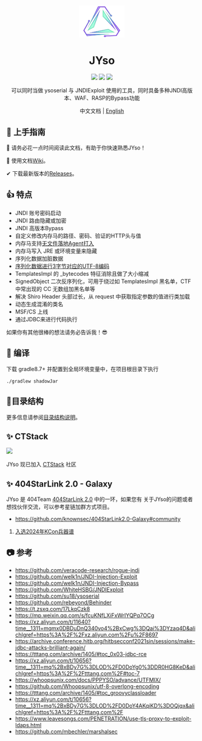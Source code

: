 <p align="center">
  <img src="docs/img/logo.png" width="120">
</p>
<h1 align="center"> JYso </h1>

<p align="center">
<img src="https://img.shields.io/badge/JDK-1.8+-orange" />
<img src="https://img.shields.io/badge/gradle-8.7-blue" />
<img src="https://img.shields.io/badge/SDL-Groovy-green" />

<p align="center"> 可以同时当做 ysoserial 与 JNDIExploit 使用的工具，同时具备多种JNDI高版本、WAF、RASP的Bypass功能 </p>

<p align="center"> 中文文档 | <a href="README.en.md">English</a> </p>

## 🚀 上手指南

📢 请务必花一点时间阅读此文档，有助于你快速熟悉JYso！

🧐 使用文档[Wiki](https://github.com/qi4L/JYso/wiki)。

✔ 下载最新版本的[Releases](https://github.com/qi4L/JYso/releases)。

## 👍 特点

+ JNDI 账号密码启动
+ JNDI 路由隐藏或加密
+ JNDI 高版本Bypass
+ 自定义修改内存马的路径、密码、验证的HTTP头与值
+ 内存马支持[无文件落地Agent打入](https://xz.aliyun.com/t/10075?time__1311=mq%2BxBD9QDQe4yDBkPoN%2BuDAO%3DnB5x&alichlgref=https%3A%2F%2Fxz.aliyun.com%2Fsearch%3Fkeyword%3Drebeyond)
+ 内存马写入 JRE 或环境变量来隐藏
+ 序列化数据加脏数据
+ [序列化数据进行3字节对应的UTF-8编码](https://whoopsunix.com/docs/PPPYSO/advance/UTFMIX/)
+ TemplatesImpl 的 _bytecodes 特征消除且做了大小缩减
+ SignedObject 二次反序列化，可用于绕过如 TemplatesImpl 黑名单，CTF 中常出现的 CC 无数组加黑名单等
+ 解决 Shiro Header 头部过长，从 request 中获取指定参数的值进行类加载
+ 动态生成混淆的类名
+ MSF/CS 上线
+ 通过JDBC来进行代码执行

如果你有其他很棒的想法请务必告诉我！😎

## 🐯 编译

下载 gradle8.7+ 并配置到全局环境变量中，在项目根目录下执行

```shell
./gradlew shadowJar
```

## 🌲目录结构

更多信息请参阅[目录结构说明](docs/directory_structure.md)。

## ✨ CTStack

<img src="https://ctstack-oss.oss-cn-beijing.aliyuncs.com/CT%20Stack-2.png" width="30%" />

JYso 现已加入 [CTStack](https://stack.chaitin.com/tool/detail?id=3) 社区

## ✨ 404StarLink 2.0 - Galaxy

JYso 是 404Team [404StarLink 2.0](https://github.com/knownsec/404StarLink) 中的一环，如果您有 关于JYso的问题或者想找伙伴交流，可以参考星链加群方式项目。

+ https://github.com/knownsec/404StarLink2.0-Galaxy#community

1. [入选2024年KCon兵器谱](https://kcon.knownsec.com/index.php?s=bqp&c=category&id=3)

## 📷 参考

- https://github.com/veracode-research/rogue-jndi
- https://github.com/welk1n/JNDI-Injection-Exploit
- https://github.com/welk1n/JNDI-Injection-Bypass
- https://github.com/WhiteHSBG/JNDIExploit
- https://github.com/su18/ysoserial
- https://github.com/rebeyond/Behinder
- https://t.zsxq.com/17LkqCzk8
- https://mp.weixin.qq.com/s/fcuKNfLXiFxWrIYQPq7OCg
- https://xz.aliyun.com/t/11640?time__1311=mqmx0DBDuDnQ340vo4%2BxCwg%3DQai%3DYzaq4D&alichlgref=https%3A%2F%2Fxz.aliyun.com%2Fu%2F8697
- https://archive.conference.hitb.org/hitbsecconf2021sin/sessions/make-jdbc-attacks-brilliant-again/
- https://tttang.com/archive/1405/#toc_0x03-jdbc-rce
- https://xz.aliyun.com/t/10656?time__1311=mq%2BxBDy7G%3DLOD%2FD0DoYg0%3DDR0HG8KeD&alichlgref=https%3A%2F%2Ftttang.com%2F#toc-7
- https://whoopsunix.com/docs/PPPYSO/advance/UTFMIX/
- https://github.com/Whoopsunix/utf-8-overlong-encoding
- https://tttang.com/archive/1405/#toc_groovyclassloader
- https://xz.aliyun.com/t/10656?time__1311=mq%2BxBDy7G%3DLOD%2FD0DoY4AKqiKD%3DOQjqx&alichlgref=https%3A%2F%2Ftttang.com%2F
- https://www.leavesongs.com/PENETRATION/use-tls-proxy-to-exploit-ldaps.html
- https://github.com/mbechler/marshalsec

